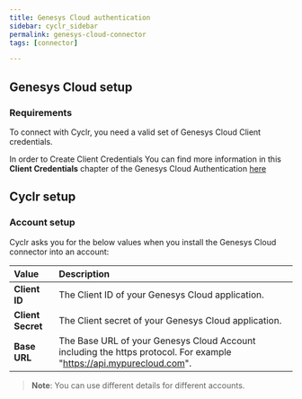 ```yaml
---
title: Genesys Cloud authentication
sidebar: cyclr_sidebar
permalink: genesys-cloud-connector
tags: [connector]

---
```


<section class="card">


## Genesys Cloud setup

### Requirements

To connect with Cyclr, you need a valid set of Genesys Cloud Client credentials.

In order to Create Client Credentials You can find more information in this  **Client Credentials** chapter of the Genesys Cloud Authentication [here](https://developer.genesys.cloud/authorization/platform-auth/guides/oauth/module-1-client-credentials) 

</section>

<section class="card">


## Cyclr setup

### Account setup

Cyclr asks you for the below values when you install the Genesys Cloud connector into an account:

| Value             | Description                                                  |
| :---------------- | :----------------------------------------------------------- |
| **Client ID**     | The Client ID of your Genesys Cloud application.             |
| **Client Secret** | The Client secret of your Genesys Cloud application.         |
| **Base URL**      | The Base URL of your Genesys Cloud Account including the https protocol. For example "https://api.mypurecloud.com". |

> **Note**: You can use different details for different accounts.

</section>
